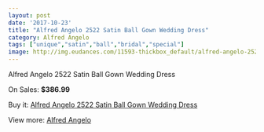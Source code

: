 ```yaml
---
layout: post
date: '2017-10-23'
title: "Alfred Angelo 2522 Satin Ball Gown Wedding Dress"
category: Alfred Angelo
tags: ["unique","satin","ball","bridal","special"]
image: http://img.eudances.com/11593-thickbox_default/alfred-angelo-2522-satin-ball-gown-wedding-dress.jpg
---
```

Alfred Angelo 2522 Satin Ball Gown Wedding Dress

On Sales: **$386.99**
<a href="https://www.eudances.com/en/alfred-angelo/3670-alfred-angelo-2522-satin-ball-gown-wedding-dress.html"><amp-img layout="responsive" width="600" height="600" src="//img.eudances.com/11593-thickbox_default/alfred-angelo-2522-satin-ball-gown-wedding-dress.jpg" alt="Alfred Angelo 2522 Satin Ball Gown Wedding Dress 0" /></a>
<a href="https://www.eudances.com/en/alfred-angelo/3670-alfred-angelo-2522-satin-ball-gown-wedding-dress.html"><amp-img layout="responsive" width="600" height="600" src="//img.eudances.com/11596-thickbox_default/alfred-angelo-2522-satin-ball-gown-wedding-dress.jpg" alt="Alfred Angelo 2522 Satin Ball Gown Wedding Dress 1" /></a>
<a href="https://www.eudances.com/en/alfred-angelo/3670-alfred-angelo-2522-satin-ball-gown-wedding-dress.html"><amp-img layout="responsive" width="600" height="600" src="//img.eudances.com/11595-thickbox_default/alfred-angelo-2522-satin-ball-gown-wedding-dress.jpg" alt="Alfred Angelo 2522 Satin Ball Gown Wedding Dress 2" /></a>
<a href="https://www.eudances.com/en/alfred-angelo/3670-alfred-angelo-2522-satin-ball-gown-wedding-dress.html"><amp-img layout="responsive" width="600" height="600" src="//img.eudances.com/11594-thickbox_default/alfred-angelo-2522-satin-ball-gown-wedding-dress.jpg" alt="Alfred Angelo 2522 Satin Ball Gown Wedding Dress 3" /></a>

Buy it: [Alfred Angelo 2522 Satin Ball Gown Wedding Dress](https://www.eudances.com/en/alfred-angelo/3670-alfred-angelo-2522-satin-ball-gown-wedding-dress.html "Alfred Angelo 2522 Satin Ball Gown Wedding Dress")

View more: [Alfred Angelo](https://www.eudances.com/en/36-alfred-angelo "Alfred Angelo")